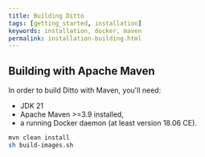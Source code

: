```yaml
---
title: Building Ditto
tags: [getting_started, installation]
keywords: installation, docker, maven
permalink: installation-building.html
---
```


## Building with Apache Maven

In order to build Ditto with Maven, you'll need:
* JDK 21
* Apache Maven >=3.9 installed,
* a running Docker daemon (at least version 18.06 CE).

```bash
mvn clean install
sh build-images.sh
```
